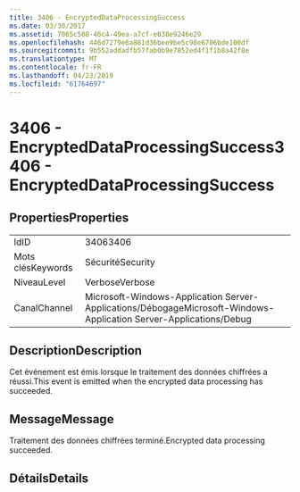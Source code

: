 ```yaml
---
title: 3406 - EncryptedDataProcessingSuccess
ms.date: 03/30/2017
ms.assetid: 7065c508-46c4-49ea-a7cf-e038e9246e29
ms.openlocfilehash: 446d7279e6a881d36bee9be5c98e6706bde100df
ms.sourcegitcommit: 9b552addadfb57fab0b9e7852ed4f1f1b8a42f8e
ms.translationtype: MT
ms.contentlocale: fr-FR
ms.lasthandoff: 04/23/2019
ms.locfileid: "61764697"
---
```

# <a name="3406---encrypteddataprocessingsuccess"></a><span data-ttu-id="0b1f9-102">3406 - EncryptedDataProcessingSuccess</span><span class="sxs-lookup"><span data-stu-id="0b1f9-102">3406 - EncryptedDataProcessingSuccess</span></span>
## <a name="properties"></a><span data-ttu-id="0b1f9-103">Properties</span><span class="sxs-lookup"><span data-stu-id="0b1f9-103">Properties</span></span>  
  
|||  
|-|-|  
|<span data-ttu-id="0b1f9-104">Id</span><span class="sxs-lookup"><span data-stu-id="0b1f9-104">ID</span></span>|<span data-ttu-id="0b1f9-105">3406</span><span class="sxs-lookup"><span data-stu-id="0b1f9-105">3406</span></span>|  
|<span data-ttu-id="0b1f9-106">Mots clés</span><span class="sxs-lookup"><span data-stu-id="0b1f9-106">Keywords</span></span>|<span data-ttu-id="0b1f9-107">Sécurité</span><span class="sxs-lookup"><span data-stu-id="0b1f9-107">Security</span></span>|  
|<span data-ttu-id="0b1f9-108">Niveau</span><span class="sxs-lookup"><span data-stu-id="0b1f9-108">Level</span></span>|<span data-ttu-id="0b1f9-109">Verbose</span><span class="sxs-lookup"><span data-stu-id="0b1f9-109">Verbose</span></span>|  
|<span data-ttu-id="0b1f9-110">Canal</span><span class="sxs-lookup"><span data-stu-id="0b1f9-110">Channel</span></span>|<span data-ttu-id="0b1f9-111">Microsoft-Windows-Application Server-Applications/Débogage</span><span class="sxs-lookup"><span data-stu-id="0b1f9-111">Microsoft-Windows-Application Server-Applications/Debug</span></span>|  
  
## <a name="description"></a><span data-ttu-id="0b1f9-112">Description</span><span class="sxs-lookup"><span data-stu-id="0b1f9-112">Description</span></span>  
 <span data-ttu-id="0b1f9-113">Cet événement est émis lorsque le traitement des données chiffrées a réussi.</span><span class="sxs-lookup"><span data-stu-id="0b1f9-113">This event is emitted when the encrypted data processing has succeeded.</span></span>  
  
## <a name="message"></a><span data-ttu-id="0b1f9-114">Message</span><span class="sxs-lookup"><span data-stu-id="0b1f9-114">Message</span></span>  
 <span data-ttu-id="0b1f9-115">Traitement des données chiffrées terminé.</span><span class="sxs-lookup"><span data-stu-id="0b1f9-115">Encrypted data processing succeeded.</span></span>  
  
## <a name="details"></a><span data-ttu-id="0b1f9-116">Détails</span><span class="sxs-lookup"><span data-stu-id="0b1f9-116">Details</span></span>

